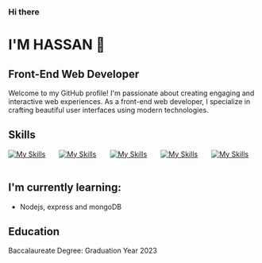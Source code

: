 ### Hi there 

# I'M HASSAN 👋
## Front-End Web Developer

Welcome to my GitHub profile! I'm passionate about creating engaging and interactive web experiences. As a front-end web developer, I specialize in crafting beautiful user interfaces using modern technologies.

## Skills
[![My Skills](https://skillicons.dev/icons?i=html,css)](https://skillicons.dev)
&nbsp;&nbsp;&nbsp;&nbsp;&nbsp; 
[![My Skills](https://skillicons.dev/icons?i=js,ts)](https://skillicons.dev)
&nbsp;&nbsp;&nbsp;&nbsp;&nbsp; 
[![My Skills](https://skillicons.dev/icons?i=react,next)](https://skillicons.dev)
&nbsp;&nbsp;&nbsp;&nbsp;&nbsp; 
[![My Skills](https://skillicons.dev/icons?i=tailwind,materialui)](https://skillicons.dev)
&nbsp;&nbsp;&nbsp;&nbsp;&nbsp; 
[![My Skills](https://skillicons.dev/icons?i=figma,xd)](https://skillicons.dev)
&nbsp;&nbsp;&nbsp;&nbsp;&nbsp; 
<br/>

## I'm currently learning:
- Nodejs, express and mongoDB

## Education
Baccalaureate Degree: Graduation Year 2023
